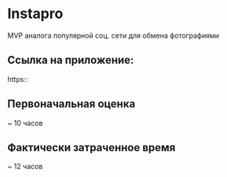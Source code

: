 # Instapro

MVP аналога популярной соц. сети для обмена фотографиями

## Ссылка на приложение:

https::

## Первоначальная оценка

~ 10 часов

## Фактически затраченное время

~ 12 часов
